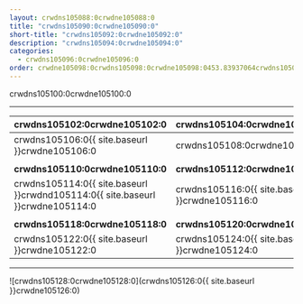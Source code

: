 ```yaml
---
layout: crwdns105088:0crwdne105088:0
title: "crwdns105090:0crwdne105090:0"
short-title: "crwdns105092:0crwdne105092:0"
description: "crwdns105094:0crwdne105094:0"
categories:
  - crwdns105096:0crwdne105096:0
order: crwdne105098:0crwdns105098:0crwdne105098:0453.83937064crwdns105098:0crwdne105098:0
---
```

crwdns105100:0crwdne105100:0

<hr />

| crwdns105102:0crwdne105102:0                                                   | crwdns105104:0crwdne105104:0                   |
| ------------------------------------------------------------------------------ | ---------------------------------------------- |
| crwdns105106:0{{ site.baseurl }}crwdne105106:0                                 | crwdns105108:0crwdne105108:0                   |
|                                                                                |                                                |
| **crwdns105110:0crwdne105110:0**                                               | **crwdns105112:0crwdne105112:0**               |
| crwdns105114:0{{ site.baseurl }}crwdnd105114:0{{ site.baseurl }}crwdne105114:0 | crwdns105116:0{{ site.baseurl }}crwdne105116:0 |
|                                                                                |                                                |
| **crwdns105118:0crwdne105118:0**                                               | **crwdns105120:0crwdne105120:0**               |
| crwdns105122:0{{ site.baseurl }}crwdne105122:0                                 | crwdns105124:0{{ site.baseurl }}crwdne105124:0 |

<hr />

![crwdns105128:0crwdne105128:0](crwdns105126:0{{ site.baseurl }}crwdne105126:0)